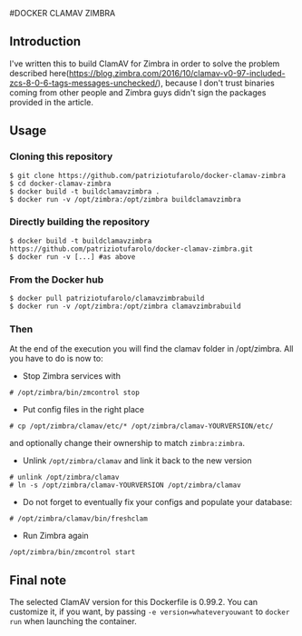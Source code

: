 #DOCKER CLAMAV ZIMBRA
## Introduction

I've written this to build ClamAV for Zimbra in order to solve the problem described
here(https://blog.zimbra.com/2016/10/clamav-v0-97-included-zcs-8-0-6-tags-messages-unchecked/), because I don't trust binaries coming from other people and Zimbra guys didn't sign the packages provided in the article.

## Usage
### Cloning this repository

```
$ git clone https://github.com/patriziotufarolo/docker-clamav-zimbra
$ cd docker-clamav-zimbra
$ docker build -t buildclamavzimbra .
$ docker run -v /opt/zimbra:/opt/zimbra buildclamavzimbra
```

### Directly building the repository
```
$ docker build -t buildclamavzimbra https://github.com/patriziotufarolo/docker-clamav-zimbra.git
$ docker run -v [...] #as above
```

### From the Docker hub
```
$ docker pull patriziotufarolo/clamavzimbrabuild
$ docker run -v /opt/zimbra:/opt/zimbra clamavzimbrabuild
```

### Then
At the end of the execution you will find the clamav folder in /opt/zimbra.
All you have to do is now to:

- Stop Zimbra services with
```
# /opt/zimbra/bin/zmcontrol stop
```
- Put config files in the right place
```
# cp /opt/zimbra/clamav/etc/* /opt/zimbra/clamav-YOURVERSION/etc/
```
and optionally change their ownership to match `zimbra:zimbra`.

- Unlink ` /opt/zimbra/clamav ` and link it back to the new version

```
# unlink /opt/zimbra/clamav
# ln -s /opt/zimbra/clamav-YOURVERSION /opt/zimbra/clamav
```

- Do not forget to eventually fix your configs and populate your database:

```
# /opt/zimbra/clamav/bin/freshclam
```

- Run Zimbra again 

```
/opt/zimbra/bin/zmcontrol start
```

## Final note
The selected ClamAV version for this Dockerfile is 0.99.2.
You can customize it, if you want, by passing `-e version=whateveryouwant` to `docker run` when launching the container.

